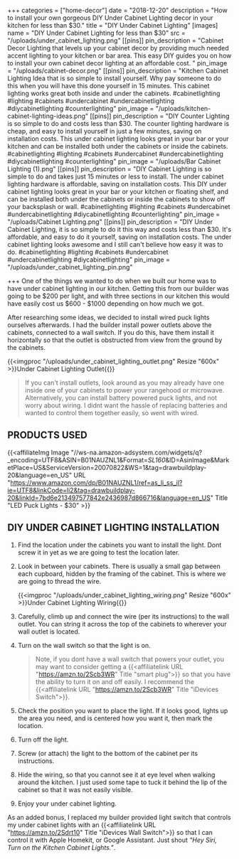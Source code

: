 +++
categories = ["home-decor"]
date = "2018-12-20"
description = "How to install your own gorgeous DIY Under Cabinet Lighting decor in your kitchen for less than $30."
title = "DIY Under Cabinet Lighting"
[images]
name = "DIY Under Cabinet Lighting for less than $30"
src = "/uploads/under_cabinet_lighting.png"
[[pins]]
pin_description = "Cabinet Decor Lighting that levels up your cabinet decor by providing much needed accent lighting to your kitchen or bar area.  This easy DIY guides you on how to install your own cabinet decor lighting at an affordable cost. "
pin_image = "/uploads/cabinet-decor.png"
[[pins]]
pin_description = "Kitchen Cabinet Lighting Idea that is so simple to install yourself.  Why pay someone to do this when you will have this done yourself in 15 minutes.  This cabinet lighting works great both inside and under the cabinets. #cabinetlighting #lighting #cabinets #undercabinet #undercabinetlighting #diycabinetlighting #counterlighting"
pin_image = "/uploads/kitchen-cabinet-lighting-ideas.png"
[[pins]]
pin_description = "DIY Counter Lighting is so simple to do and costs less than $30. The counter lighting hardware is cheap, and easy to install yourself in just a few minutes, saving on installation costs. This under cabinet lighting looks great in your bar or your kitchen and can be installed both under the cabinets or inside the cabinets. #cabinetlighting #lighting #cabinets #undercabinet #undercabinetlighting #diycabinetlighting #counterlighting"
pin_image = "/uploads/Bar Cabinet Lighting (1).png"
[[pins]]
pin_description = "DIY Cabinet Lighting is so simple to do and takes just 15 minutes or less to install. The under cabinet lighting hardware is affordable, saving on installation costs. This DIY under cabinet lighting looks great in your bar or your kitchen or floating shelf, and can be installed both under the cabinets or inside the cabinets to show off your backsplash or wall. #cabinetlighting #lighting #cabinets #undercabinet #undercabinetlighting #diycabinetlighting #counterlighting"
pin_image = "/uploads/Cabinet Lighting.png"
[[pins]]
pin_description = "DIY Under Cabinet Lighting, it is so simple to do it this way and costs less than $30. It's affordable, and easy to do it yourself, saving on installation costs. The under cabinet lighting looks awesome and I still can't believe how easy it was to do. #cabinetlighting #lighting #cabinets #undercabinet #undercabinetlighting #diycabinetlighting"
pin_image = "/uploads/under_cabinet_lighting_pin.png"

+++
One of the things we wanted to do when we built our home was to have under cabinet lighting in our kitchen.  Getting this from our builder was going to be $200 per light, and with three sections in our kitchen this would have easily cost us $600 - $1000 depending on how much we got.

After researching some ideas, we decided to install wired puck lights ourselves afterwards.  I had the builder install power outlets above the cabinets, connected to a wall switch. If you do this, have them install it horizontally so that the outlet is obstructed from view from the ground by the cabinets.

{{<imgproc "/uploads/under_cabinet_lighting_outlet.png" Resize "600x" >}}Under Cabinet Lighting Outlet{{</imgproc>}}

> If you can't install outlets, look around as you may already have one inside one of your cabinets to power your rangehood or microwave. Alternatively, you can install battery powered puck lights, and not worry about wiring.  I didnt want the hassle of replacing batteries and wanted to control them together easily, so went with wired.

## PRODUCTS USED

{{<affiliateImg Image "//ws-na.amazon-adsystem.com/widgets/q?_encoding=UTF8&ASIN=B01NAUZNL1&Format=_SL160_&ID=AsinImage&MarketPlace=US&ServiceVersion=20070822&WS=1&tag=drawbuildplay-20&language=en_US" URL "https://www.amazon.com/dp/B01NAUZNL1/ref=as_li_ss_il?ie=UTF8&linkCode=li2&tag=drawbuildplay-20&linkId=7bd6e213497577842e2436987d866716&language=en_US" Title "LED Puck Lights - $30" >}}

## DIY UNDER CABINET LIGHTING INSTALLATION

1. Find the location under the cabinets you want to install the light.  Dont screw it in yet as we are going to test the location later.
2. Look in between your cabinets.  There is usually a small gap between each cupboard, hidden by the framing of the cabinet.  This is where we are going to thread the wire.

   {{<imgproc "/uploads/under_cabinet_lighting_wiring.png" Resize "600x" >}}Under Cabinet Lighting Wiring{{</imgproc>}}
3. Carefully, climb up and connect the wire (per its instructions) to the wall outlet.  You can string it across the top of the cabinets to wherever your wall outlet is located.
4. Turn on the wall switch so that the light is on.

   > Note, if you dont have a wall switch that powers your outlet, you may want to consider getting a {{<affiliatelink URL "https://amzn.to/2Scb3WR" Title "smart plug">}} so that you have the ability to turn it on and off easily.  I recommend the {{<affiliatelink URL "https://amzn.to/2Scb3WR" Title "iDevices Switch">}}.
5. Check the position you want to place the light.  If it looks good, lights up the area you need, and is centered how you want it, then mark the location.
6. Turn off the light.
7. Screw (or attach) the light to the bottom of the cabinet per its instructions.
8. Hide the wiring, so that you cannot see it at eye level when walking around the kitchen.  I just used some tape to tuck it behind the lip of the cabinet so that it was not easily visible.
9. Enjoy your under cabinet lighting.

As an added bonus, I replaced my builder provided light switch that controls my under cabinet lights with an {{<affiliatelink URL "https://amzn.to/2Sdrt10" Title "iDevices Wall Switch">}} so that I can control it with Apple Homekit, or Google Assistant. Just shout _"Hey Siri, Turn on the Kitchen Cabinet Lights."_.